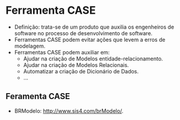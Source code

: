 # Ferramenta CASE
*   Definição: trata-se de um produto que auxilia os engenheiros de software no processo de desenvolvimento de software.
*   Ferramentas CASE podem evitar ações que levem a erros de modelagem.
*   Ferramentas CASE podem auxiliar em:
    *   Ajudar na criação de Modelos entidade-relacionamento.
    *   Ajudar na criação de Modelos Relacionais.
    *   Automatizar a criação de Dicionário de Dados.
    *   ...

## Feramenta CASE
*   BRModelo: http://www.sis4.com/brModelo/.